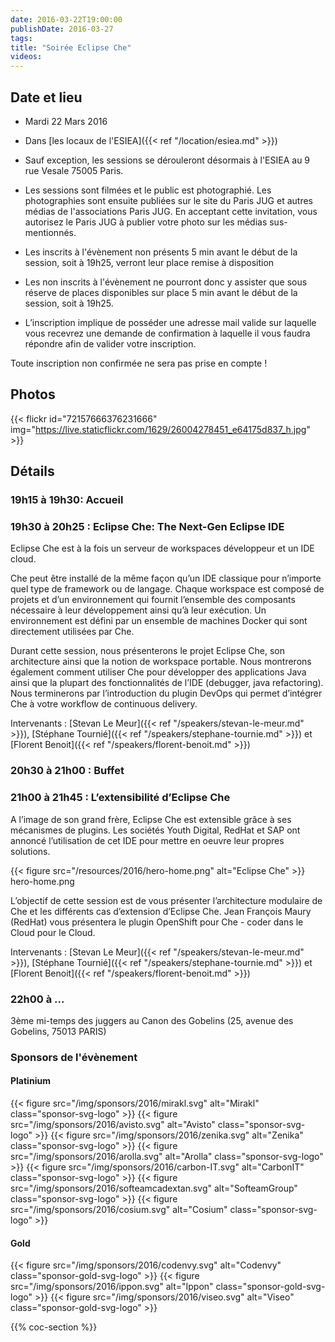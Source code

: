 ```yaml
---
date: 2016-03-22T19:00:00
publishDate: 2016-03-27
tags:
title: "Soirée Eclipse Che"
videos:
---
```


## Date et lieu

- Mardi 22 Mars 2016
- Dans [les locaux de l'ESIEA]({{< ref "/location/esiea.md" >}})

- Sauf exception, les sessions se dérouleront désormais à l'ESIEA au 9 rue Vesale 75005 Paris.
- Les sessions sont filmées et le public est photographié. Les photographies sont ensuite publiées sur le site du Paris JUG et autres médias de l'associations Paris JUG. En acceptant cette invitation, vous autorisez le Paris JUG à publier votre photo sur les médias sus-mentionnés.
- Les inscrits à l'évènement non présents 5 min avant le début de la session, soit à 19h25, verront leur place remise à disposition
- Les non inscrits à l'évènement ne pourront donc y assister que sous réserve de places disponibles sur place 5 min avant le début de la session, soit à 19h25.
- L’inscription implique de posséder une adresse mail valide sur laquelle vous recevrez une demande de confirmation à laquelle il vous faudra répondre afin de valider votre inscription.

Toute inscription non confirmée ne sera pas prise en compte !


## Photos

{{< flickr id="72157666376231666" img="https://live.staticflickr.com/1629/26004278451_e64175d837_h.jpg" >}}


## Détails

### 19h15 à 19h30: Accueil

### 19h30 à 20h25 :  Eclipse Che: The Next-Gen Eclipse IDE

Eclipse Che est à la fois un serveur de workspaces développeur et un IDE cloud.

Che peut être installé de la même façon qu’un IDE classique pour n’importe quel type de framework ou de langage. Chaque workspace est composé de projets et d’un environnement qui fournit l’ensemble des composants nécessaire à leur développement ainsi qu’à leur exécution. Un environnement est défini par un ensemble de machines Docker qui sont directement utilisées par Che.

Durant cette session, nous présenterons le projet Eclipse Che, son architecture ainsi que la notion de workspace portable. Nous montrerons également comment utiliser Che pour développer des applications Java ainsi que la plupart des fonctionnalités de l’IDE (debugger, java refactoring). Nous terminerons par l’introduction du plugin DevOps qui permet d’intégrer Che à votre workflow de continuous delivery.

Intervenants : [Stevan Le Meur]({{< ref "/speakers/stevan-le-meur.md" >}}), [Stéphane Tournié]({{< ref "/speakers/stephane-tournie.md" >}}) et [Florent Benoit]({{< ref "/speakers/florent-benoit.md" >}})


### 20h30 à 21h00 : Buffet


### 21h00 à 21h45 : L’extensibilité d’Eclipse Che

A l’image de son grand frère, Eclipse Che est extensible grâce à ses mécanismes de plugins. Les sociétés Youth Digital, RedHat et SAP ont annoncé l’utilisation de cet IDE pour mettre en oeuvre leur propres solutions.

{{< figure src="/resources/2016/hero-home.png" alt="Eclipse Che" >}}
hero-home.png

L’objectif de cette session est de vous présenter l’architecture modulaire de Che et les différents cas d’extension d’Eclipse Che. Jean François Maury (RedHat) vous présentera le plugin OpenShift pour Che - coder dans le Cloud pour le Cloud.

Intervenants : [Stevan Le Meur]({{< ref "/speakers/stevan-le-meur.md" >}}), [Stéphane Tournié]({{< ref "/speakers/stephane-tournie.md" >}}) et [Florent Benoit]({{< ref "/speakers/florent-benoit.md" >}})


### 22h00 à ...

3ème mi-temps des juggers au Canon des Gobelins (25, avenue des Gobelins, 75013 PARIS)


### Sponsors de l'évènement

#### Platinium
{{< figure src="/img/sponsors/2016/mirakl.svg" alt="Mirakl" class="sponsor-svg-logo" >}}
{{< figure src="/img/sponsors/2016/avisto.svg" alt="Avisto" class="sponsor-svg-logo" >}}
{{< figure src="/img/sponsors/2016/zenika.svg" alt="Zenika" class="sponsor-svg-logo" >}}
{{< figure src="/img/sponsors/2016/arolla.svg" alt="Arolla" class="sponsor-svg-logo" >}}
{{< figure src="/img/sponsors/2016/carbon-IT.svg" alt="CarbonIT" class="sponsor-svg-logo" >}}
{{< figure src="/img/sponsors/2016/softeamcadextan.svg" alt="SofteamGroup" class="sponsor-svg-logo" >}}
{{< figure src="/img/sponsors/2016/cosium.svg" alt="Cosium" class="sponsor-svg-logo" >}}

#### Gold
{{< figure src="/img/sponsors/2016/codenvy.svg" alt="Codenvy" class="sponsor-gold-svg-logo" >}}
{{< figure src="/img/sponsors/2016/ippon.svg" alt="Ippon" class="sponsor-gold-svg-logo" >}}
{{< figure src="/img/sponsors/2016/viseo.svg" alt="Viseo" class="sponsor-gold-svg-logo" >}}

{{% coc-section %}}
